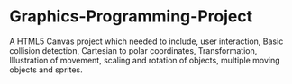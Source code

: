 # Graphics-Programming-Project
A HTML5 Canvas project which needed to include, user interaction, Basic collision detection, Cartesian to polar coordinates, Transformation, Illustration of movement, scaling and rotation of objects, multiple moving objects and sprites.
